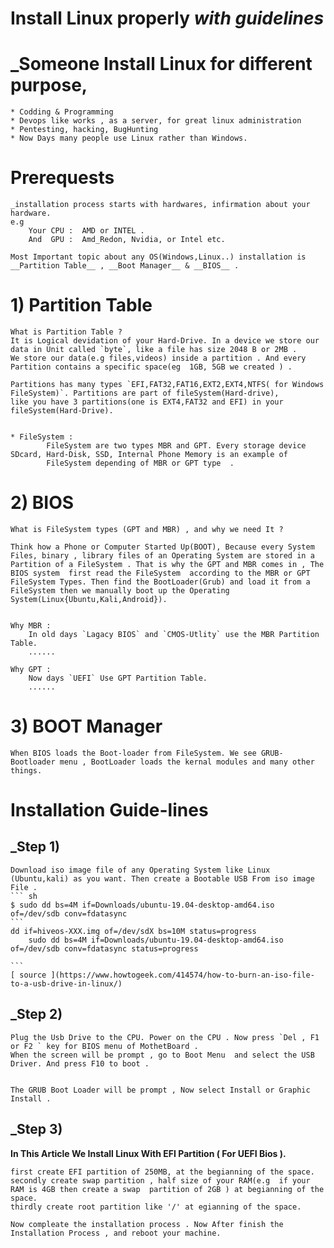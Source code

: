 # Install Linux properly  _with guidelines_ 

# _Someone Install Linux for different purpose,
	* Codding & Programming
	* Devops like works , as a server, for great linux administration
	* Pentesting, hacking, BugHunting
	* Now Days many people use Linux rather than Windows. 

# Prerequests
	_installation process starts with hardwares, infirmation about your hardware.
	e.g  
		Your CPU :  AMD or INTEL .
		And  GPU :  Amd_Redon, Nvidia, or Intel etc.

	Most Important topic about any OS(Windows,Linux..) installation is __Partition Table__ , __Boot Manager__ & __BIOS__ .


# 1) Partition Table 
	What is Partition Table ? 
	It is Logical devidation of your Hard-Drive. In a device we store our data in Unit called `byte`, like a file has size 2048 B or 2MB .
	We store our data(e.g files,videos) inside a partition . And every Partition contains a specific space(eg  1GB, 5GB we created ) .  
	
	Partitions has many types `EFI,FAT32,FAT16,EXT2,EXT4,NTFS( for Windows FileSystem)`. Partitions are part of fileSystem(Hard-drive),
	like you have 3 partitions(one is EXT4,FAT32 and EFI) in your fileSystem(Hard-Drive). 

	
	* FileSystem : 
			FileSystem are two types MBR and GPT. Every storage device SDcard, Hard-Disk, SSD, Internal Phone Memory is an example of 
			FileSystem depending of MBR or GPT type  .

# 2) BIOS
	
	What is FileSystem types (GPT and MBR) , and why we need It ?
	
	Think how a Phone or Computer Started Up(BOOT), Because every System Files, binary , library files of an Operating System are stored in a 
	Partition of a FileSystem . That is why the GPT and MBR comes in , The BIOS system  first read the FileSystem  according to the MBR or GPT  
	FileSystem Types. Then find the BootLoader(Grub) and load it from a FileSystem then we manually boot up the Operating System(Linux{Ubuntu,Kali,Android}).
	
	
	Why MBR :
		In old days `Lagacy BIOS` and `CMOS-Utlity` use the MBR Partition Table.  
		......

	Why GPT : 
		Now days `UEFI` Use GPT Partition Table.   
		......


# 3) BOOT Manager

	When BIOS loads the Boot-loader from FileSystem. We see GRUB-Bootloader menu , BootLoader loads the kernal modules and many other things.
		
	 

# Installation Guide-lines

## _Step 1)

	Download iso image file of any Operating System like Linux (Ubuntu,kali) as you want. Then create a Bootable USB From iso image File .
	``` sh
	$ sudo dd bs=4M if=Downloads/ubuntu-19.04-desktop-amd64.iso of=/dev/sdb conv=fdatasync 
	```
	dd if=hiveos-XXX.img of=/dev/sdX bs=10M status=progress 
        sudo dd bs=4M if=Downloads/ubuntu-19.04-desktop-amd64.iso of=/dev/sdb conv=fdatasync status=progress

	``` 
	[ source ](https://www.howtogeek.com/414574/how-to-burn-an-iso-file-to-a-usb-drive-in-linux/)
	
## _Step 2)
	
	Plug the Usb Drive to the CPU. Power on the CPU . Now press `Del , F1 or F2 ` key for BIOS menu of MothetBoard .
	When the screen will be prompt , go to Boot Menu  and select the USB Driver. And press F10 to boot .

	
	The GRUB Boot Loader will be prompt , Now select Install or Graphic Install .
	



## _Step 3) 

__In This Article We Install Linux With EFI Partition ( For UEFI Bios ).__

	first create EFI partition of 250MB, at the begianning of the space.
	secondly create swap partition , half size of your RAM(e.g  if your RAM is 4GB then create a swap  partition of 2GB ) at begianning of the space.
	thirdly create root partition like '/' at egianning of the space.

	Now compleate the installation process . Now After finish the Installation Process , and reboot your machine.





	
 	
	
	
	
	
	 





    
